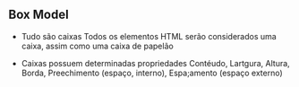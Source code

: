 ## Box Model 
- Tudo são caixas
Todos os elementos HTML serão considerados uma caixa, assim como uma caixa de papelão

- Caixas possuem determinadas propriedades
Contéudo, Lartgura, Altura, Borda, Preechimento (espaço, interno), Espa;amento (espaço externo)
